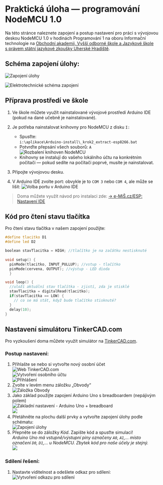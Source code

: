 # Praktická úloha &mdash; programování NodeMCU 1.0

Na této stránce naleznete zapojení a postup nastavení pro práci s&nbsp;vývojovou deskou NodeMCU 1.0 v&nbsp;hodinách Programování 1 na oboru Informační technologie na [Obchodní akademii, Vyšší odborné škole a Jazykové škole s&nbsp;právem státní jazykové zkoušky Uherské Hradiště](https://www.oauh.cz).

## Schéma zapojení úlohy:
![Zapojení úlohy](img/obvod.png)

![Elektrotechnické schéma zapojení](img/schema.png)

## Příprava prostředí ve škole
1. Ve škole můžete využít nainstalované vývojové prostředí Arduino IDE (pokud na dané učebně je nainstalované).
1. Je potřeba nainstalovat knihovny pro NodeMCU z&nbsp;disku `I:`
    - Spusťte:<br /> `i:\aplikace\Arduino-install\_krok2_extract-esp8266.bat`
    - Potvrďte přepsání všech souborů: `A`
    ![Rozbalení knihoven NodeMCU](img/setup-010_extract.png)
    - Knihovny se instalují do vašeho lokálního účtu na konkrétním počítači — pokud sedíte na počítači poprvé, musíte je nainstalovat.

1. Připojte vývojovou desku.
1. V&nbsp;Arduino IDE zvolte port: obvykle je to `COM 3` nebo `COM 4`, ale může se lišit:
    ![Volba portu v&nbsp;Arduino IDE](img/setup-020_port.png)

> Doma můžete využít návod pro instalaci zde:
> [&rarr; e-MiŠ.cz/ESP: Nastavení IDE](http://mis.e-mis.cz/index.php/ESP:_Nastaven%C3%AD_IDE)

## Kód pro čtení stavu tlačítka
Pro čtení stavu tlačítka v&nbsp;našem zapojení použijte:

```cpp
#define tlacitko D1
#define led D2

boolean stavTlacitka = HIGH; //tlačítko je na začátku nestisknuté
  
void setup() {
  pinMode(tlacitko, INPUT_PULLUP); //vstup - tlačítko
  pinMode(cervena, OUTPUT); //výstup - LED dioda
  }

void loop() {
  //uloží aktuální stav tlačítka - zjistí, zda je stisklé
  stavTlacitka = digitalRead(tlacitko);
  if(stavTlacitka == LOW) {
    // co se má stát, když bude tlačítko stisknuté?
  }
  delay(10);
}
```

## Nastavení simulátoru TinkerCAD.com

Pro vyzkoušení doma můžete využít simulátor na [TinkerCAD.com](https://www.tinkercad.com).

### Postup nastavení:

1. Přihlašte se nebo si vytvořte nový osobní účet<br />![Web TinkerCAD.com](img/tinkercad/tinkercad_010_login.png)<br />![Vytvoření osobního účtu](img/tinkercad/tinkercad_020_osobni.png)
<br />![Přihlášení](img/tinkercad/tinkercad_030_login-jmeno-helso.png)
1. Zvolte v&nbsp;levém menu záložku „Obvody“<br />![Záložka Obvody](img/tinkercad/tinkercad_040_obvody.png)
1. Jako základ použijte zapojení Arduino Uno s breadboardem (nepájivým polem)<br />![Základní nastavení - Arduino Uno + breadboard](img/tinkercad/tinkercad_050_arduino-breadboard.png)
<br />![](img/tinkercad/tinkercad_060_zapojeni.png)
1. Přetáhněte na plochu další prvky a vytvořte zapojení úlohy podle schématu:<br />
![Zapojení úlohy](img/obvod.png)
1. Přepněte se do záložky _Kód_. Zapište kód a spusťte simulaci!<br />_Arduino Uno má vstupně/výstupní piny označeny `A0`, `A1`,... místo označení `D0`, `D1`,&hellip; u NodeMCU. Zbytek kód pro naše účely je stejný._<br />![](img/tinkercad/tinkercad_070_kod-a-spusteni.png)

### Sdílení řešení:
1. Nastavte viditelnost a odešlete odkaz pro sdílení:<br />
    ![Vytvoření odkazu pro sdílení](img/tinkercad/tinkercad_080_sdileni.png)